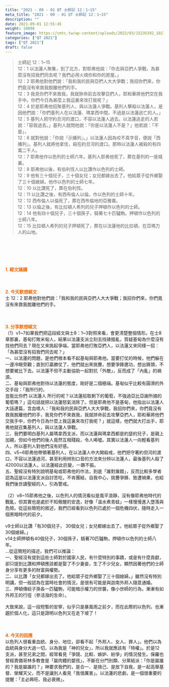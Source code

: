 ```yaml
---
title: "2021 - 09 - 01 QT 士師記 12：1~15"
meta_title: "2021 - 09 - 01 QT 士師記 12：1~15"
description: ""
date: 2021-09-01 12:55:45
weight: 10098
feature_image: https://cmtc.tw/wp-content/uploads/2022/03/15235392_10211799862337740_180693556567566654_o-1.webp
categories: ["QT 2021"]
tags: ["QT 2021"]
draft: false
---
```


<blockquote>士師記 12：1~15<br />
12：1 以法蓮人聚集，到了北方，對耶弗他說：「你去與亞捫人爭戰，為甚麼沒有招我們同去呢？我們必用火燒你和你的房屋。」<br />
12：2 耶弗他對他們說：「我和我的民與亞捫人大大爭戰；我招你們來，你們竟沒有來救我脫離他們的手。<br />
12：3 我見你們不來救我，我就拚命前去攻擊亞捫人，耶和華將他們交在我手中。你們今日為甚麼上我這裏來攻打我呢？」<br />
12：4 於是耶弗他招聚基列人，與以法蓮人爭戰。基列人擊殺以法蓮人，是因他們說：「你們基列人在以法蓮、瑪拿西中間，不過是以法蓮逃亡的人。」<br />
12：5 基列人把守約旦河的渡口，不容以法蓮人過去。以法蓮逃走的人若說：「容我過去。」基列人就問他說：「你是以法蓮人不是？」他若說：「不是」，<br />
12：6 就對他說：「你說『示播列』。」以法蓮人因為咬不真字音，便說「西播列」。基列人就將他拿住，殺在約旦河的渡口。那時以法蓮人被殺的有四萬二千人。<br />
12：7 耶弗他作以色列的士師六年。基列人耶弗他死了，葬在基列的一座城裏。<br />
12：8 耶弗他以後，有伯利恆人以比讚作以色列的士師。<br />
12：9 他有三十個兒子，三十個女兒；女兒都嫁出去了。他給眾子從外鄉娶了三十個媳婦。他作以色列的士師七年。<br />
12：10 以比讚死了，葬在伯利恆。<br />
12：11 以比讚之後，有西布倫人以倫，作以色列的士師十年。<br />
12：12 西布倫人以倫死了，葬在西布倫地的亞雅崙。<br />
12：13 以倫之後，有比拉頓人希列的兒子押頓作以色列的士師。<br />
12：14 他有四十個兒子，三十個孫子，騎著七十匹驢駒。押頓作以色列的士師八年。<br />
12：15 比拉頓人希列的兒子押頓死了，葬在以法蓮地的比拉頓，在亞瑪力人的山地。</blockquote><br />
&nbsp;<br />
<br />
&nbsp;<br />
<br />
<span style="color: #ff6600;"><strong>1. </strong><strong>經文誦讀</strong></span><br />
<br />
<span style="color: #ff6600;"><strong> </strong></span><br />
<br />
<span style="color: #ff6600;"><strong>2. 今天默想</strong><strong>經文<br />
</strong></span>士 12：2 耶弗他對他們說：「我和我的民與亞捫人大大爭戰；我招你們來，你們竟沒有來救我脫離他們的手。<br />
<br />
&nbsp;<br />
<br />
<span style="color: #ff6600;"><strong>3. 分享默想經文<br />
</strong></span>（1）v1~7如果我們把這段經文與士8：1~3對照來看，會更清楚整個情形。在士8章那裏，基甸打敗米甸人，結果以法蓮支派立刻去找碴搗亂，質疑基甸為什麼沒有找他們同去？現在又來挑起爭端，當耶弗他打敗亞捫人，以法蓮又來同樣一招：「為甚麼沒有招我們同去呢？」<br />
一、以法蓮的問題，是他們根本看不起基甸與耶弗他。當要打仗的時候，他們躲在一邊冷眼旁觀；直到打贏勝仗了，他們就出來挑釁，想要爭鋒邀功，想出鋒頭，不想要被比下去。以法蓮不但不主動協助一起對抗「外敵」，反而成了「內亂」的禍源。<br />
二、基甸與耶弗他對待以法蓮的態度，剛好是二個極端。基甸似乎比較有圓滑的外交手段：「我所行的，<br />
豈能比你們 以法蓮人 所行的呢？以法蓮拾取剩下的葡萄，不強過亞比亞謝所摘的葡萄嗎？」這句話就把以法蓮怒氣消除了。但是耶弗他不是基甸，他指出以法蓮人大話連篇，含血噴人：「我和我的民與亞捫人大大爭戰，我招你們來，你們竟沒有救我脫離他們的手，我見你們不來救我，我就拼命前去攻擊亞捫人，耶和華將他們交我手中，你們今日為什麼上我這裏來攻打我呢？」就這樣，他們就大打出手，耶弗他就召集基列人，與以法蓮人爭戰。<br />
三、我們要明白基列人屬瑪拿西支派，而以法蓮與瑪拿西都是約瑟的兒子，是親上加親，但如今他們的後人竟然互相殘殺，令人唏噓。其實以法蓮人一向輕看基列人，所以基列人對他們沒有好感。<br />
四、v5~6耶弗他帶領著基列人，在以法蓮人中大開殺戒，他們把守著約但河的渡口，不容以法蓮過河，甚至利用辨別口音的方法來分辨以法蓮人，最後基列人殺了42000以法蓮人，以法蓮經此巨變，一蹶不振。<br />
五、聖經沒有特別說明基甸或耶弗他的作法，到底「誰對誰錯」，反而比較多學者認為這是以法蓮支派自討苦吃，不肯團結，自我中心，挑釁爭鋒、致遭禍果，也給我們後世讀聖經的人，引為警戒。<br />
<br />
（2）v8~15耶弗他之後，以色列人的情況看似是風平浪靜，沒有像耶弗他時代的戰亂，但其實也是處於不知儆醒的安逸，好像「溫水煮青蛙」一樣慢慢進入墮落與危險。從這些簡短的敘述，我們已經看到以色列已處於一個危機四伏，隨時走入一個黑暗時代的前夕。<br />
<br />
v9士師以比讚「有30個兒子， 30個女兒；女兒都嫁出去了。他給眾子從外鄉娶了30個媳婦。」<br />
v14士師押頓有40個兒子，30個孫子，騎著70匹驢駒，押頓作以色列的士師八年。<br />
…從這簡短的描述，我們可以推論：<br />
一、聖經沒有提到這些士師對於國家人民，有什麼特別的事蹟，或是有什麼貢獻，卻只提到比讚和押頓應該都是娶了不少妻妾，生了不少兒女，顯然因著他們的士師身分享有更多的財富與權勢。<br />
二、以比讚「女兒都嫁出去了。他給眾子從外鄉娶了三十個媳婦。」雖然沒有特別明講，但一般認為在當時社會的情況，是很有可能是與迦南外邦人隨意通婚。<br />
三、押頓傳給子孫各一匹驢駒，可能暗示權力的世襲，像小世師的行為，漸漸有如外邦王的行徑（參活潑的生命）。<br />
<br />
大致來說，這一段短暫的安寧，似乎只是暴風雨之前夕，而在此際的以色列，也漸趨於個人化，這只是證明以色列又在走下坡了！<br />
<br />
&nbsp;<br />
<br />
<span style="color: #ff6600;"><strong>4. 今天的回應<br />
</strong></span>以色列人很看重血統、身分、地位，卻看不起「外邦人、女人、罪人」。他們以為血統與身分大過一切，以為我是「神的兒女」，所以我就應該有「特權」。於是12支派，甚至兄弟之間，經常看見「爭競、比較、嫉妒、紛爭」的情況發生。保羅也曾經責備哥林多教會是「屬肉體的嬰孩」，不斷在分門別類、分黨結派：「你是屬誰的？我是屬誰的？」神要求我們的，是合一、是捨己、是放下自我，是一起高舉基督、榮耀天父，而不是讓別人看見「我很厲害」。以法蓮的悲劇，是一個很重要的提醒：「主必興旺、我必衰微」。<br />
<br />
&nbsp;
        